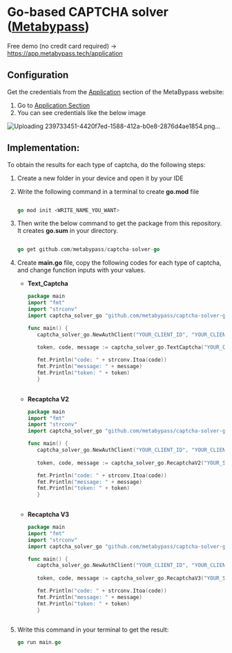 # Go-based CAPTCHA solver ([Metabypass](https://metabypass.tech))
Free demo (no credit card required) -> https://app.metabypass.tech/application


## Configuration

Get the credentials from the [Application](https://app.metabypass.tech/application) section of the MetaBypass website:

1. Go to [Application Section](https://app.metabypass.tech/application)
2. You can see credentials like the below image



![Uploading 239733451-4420f7ed-1588-412a-b0e8-2876d4ae1854.png…](https://github.com/metabypass/metabypass-python/assets/128980891/4420f7ed-1588-412a-b0e8-2876d4ae1854)


 ## Implementation:

  
To obtain the results for each type of captcha, do the following steps:
   1. Create a new folder in your device and open it by your IDE
       
   2. Write the following command in a terminal to create **go.mod** file
       

      ```go
      
      go mod init <WRITE_NAME_YOU_WANT>
      
      ```
  
   3. Then write the below command to get the package from this repository. It creates **go.sum**  in your directory.
       ``` go

      go get github.com/metabypass/captcha-solver-go
      
       ```

   4. Create **main.go** file, copy the following codes for each type of captcha, and change function inputs with your values.
       
       - **Text_Captcha**
     
         ```go
         package main
         import "fmt"
         import "strconv"
         import captcha_solver_go "github.com/metabypass/captcha-solver-go"
         
         func main() {
         	captcha_solver_go.NewAuthClient("YOUR_CLIENT_ID", "YOUR_CLIENT_SECRET", "YOUR_ACCOUNT_EMAIL", "YOUR_ACCOUNT_PASSWORD") // ****CHANGE HERE WITH YOUR VALUE*******
    
         	token, code, message := captcha_solver_go.TextCaptcha("YOUR_CAPTCHA_IMAGE_PATH") // ****CHANGE HERE WITH YOUR VALUE*******
         
         	fmt.Println("code: " + strconv.Itoa(code))
         	fmt.Println("message: " + message)
         	fmt.Println("token: " + token)
         	}
       
         ```
       
       - **Recaptcha V2**
    
         ``` go
         package main
         import "fmt"
         import "strconv"
         import captcha_solver_go "github.com/metabypass/captcha-solver-go"
         
         func main() {
         	captcha_solver_go.NewAuthClient("YOUR_CLIENT_ID", "YOUR_CLIENT_SECRET", "YOUR_ACCOUNT_EMAIL", "YOUR_ACCOUNT_PASSWORD") // ****CHANGE HERE WITH YOUR VALUE*******
    
         	token, code, message := captcha_solver_go.RecaptchaV2("YOUR_SITE_KEY","YOUR_SITE_URL") // ****CHANGE HERE WITH YOUR VALUE*******
         
         	fmt.Println("code: " + strconv.Itoa(code))
         	fmt.Println("message: " + message)
         	fmt.Println("token: " + token)
         	}
       
         ```
       
       - **Recaptcha V3**
    
         ``` go
         package main
         import "fmt"
         import "strconv"
         import captcha_solver_go "github.com/metabypass/captcha-solver-go"
         
         func main() {
         	captcha_solver_go.NewAuthClient("YOUR_CLIENT_ID", "YOUR_CLIENT_SECRET", "YOUR_ACCOUNT_EMAIL", "YOUR_ACCOUNT_PASSWORD") // ****CHANGE HERE WITH YOUR VALUE*******
    
         	token, code, message := captcha_solver_go.RecaptchaV3("YOUR_SITE_KEY","YOUR_SITE_URL") // ****CHANGE HERE WITH YOUR VALUE*******
         
         	fmt.Println("code: " + strconv.Itoa(code))
         	fmt.Println("message: " + message)
         	fmt.Println("token: " + token)
         	}
       
         ```

   4. Write this command in your terminal to get the result:
       ``` go
       go run main.go
       ```


